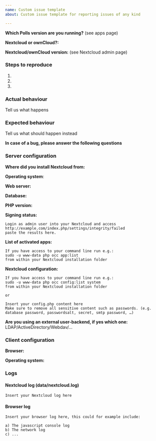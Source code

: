 ```yaml
---
name: Custom issue template
about: Custom issue template for reporting issues of any kind

---
```


**Which Polls version are you running?** (see apps page)

**Nextcloud or ownCloud?:**

**Nextcloud/ownCloud version:** (see Nextcloud admin page)

### Steps to reproduce
1.
2.
3.

### Actual behaviour
Tell us what happens

### Expected behaviour
Tell us what should happen instead

**In case of a bug, please answer the following questions**

### Server configuration
<!--
You can use the Issue Template application to prefill most of the required information: https://apps.nextcloud.com/apps/issuetemplate
-->

**Where did you install Nextcloud from:**

**Operating system**:

**Web server:**

**Database:**

**PHP version:**

**Signing status:**

```
Login as admin user into your Nextcloud and access
http://example.com/index.php/settings/integrity/failed
paste the results here.
```

**List of activated apps:**

```
If you have access to your command line run e.g.:
sudo -u www-data php occ app:list
from within your Nextcloud installation folder
```

**Nextcloud configuration:**

```
If you have access to your command line run e.g.:
sudo -u www-data php occ config:list system
from within your Nextcloud installation folder

or

Insert your config.php content here
Make sure to remove all sensitive content such as passwords. (e.g. database password, passwordsalt, secret, smtp password, …)
```

**Are you using an external user-backend, if yes which one:** LDAP/ActiveDirectory/Webdav/...

### Client configuration
**Browser:**

**Operating system:**

### Logs

#### Nextcloud log (data/nextcloud.log)
```
Insert your Nextcloud log here
```

#### Browser log
```
Insert your browser log here, this could for example include:

a) The javascript console log
b) The network log
c) ...
```
